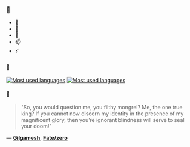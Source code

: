 ### 👋

- 🔭
- 🌱
- 💬
- 📫
- ⚡

#### 🧏

[![Most used languages](https://github-readme-stats-aynah.vercel.app/api/top-langs/?username=aynh&theme=solarized-dark&langs_count=6&layout=compact&hide_title=true)](https://github.com/anuraghazra/github-readme-stats#gh-dark-mode-only)
[![Most used languages](https://github-readme-stats-aynah.vercel.app/api/top-langs/?username=aynh&theme=solarized-light&langs_count=6&layout=compact&hide_title=true)](https://github.com/anuraghazra/github-readme-stats#gh-light-mode-only)

#### 💬

> "So, you would question me, you filthy mongrel? Me, the one true king? If you cannot now discern my identity in the presence of my magnificent glory, then you’re ignorant blindness will serve to seal your doom!"

&mdash; [**Gilgamesh**](https://myanimelist.net/character.php?q=Gilgamesh&cat=character), [**Fate/zero**](https://myanimelist.net/search/all?q=Fate%2Fzero&cat=all)
